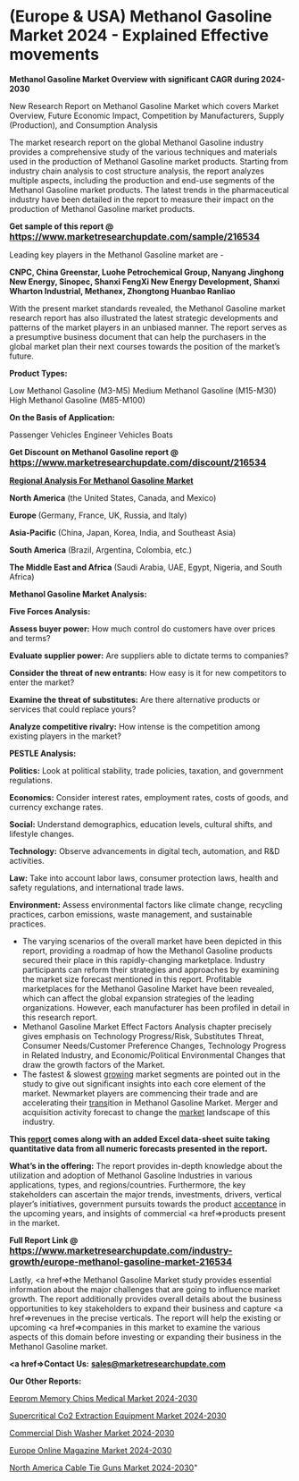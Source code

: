 # (Europe & USA) Methanol Gasoline Market 2024 - Explained Effective movements

<strong>Methanol Gasoline Market Overview with significant CAGR during 2024-2030</strong>

New Research Report on Methanol Gasoline Market which covers Market Overview, Future Economic Impact, Competition by Manufacturers, Supply (Production), and Consumption Analysis

The market research report on the global Methanol Gasoline industry provides a comprehensive study of the various techniques and materials used in the production of Methanol Gasoline market products. Starting from industry chain analysis to cost structure analysis, the report analyzes multiple aspects, including the production and end-use segments of the Methanol Gasoline market products. The latest trends in the pharmaceutical industry have been detailed in the report to measure their impact on the production of Methanol Gasoline market products.

<strong>Get sample of this report @ <a href=https://www.marketresearchupdate.com/sample/216534><font size=3 color=#0000ff>https://www.marketresearchupdate.com/sample/216534</font></a></strong>

Leading key players in the Methanol Gasoline market are -

<strong>CNPC, China Greenstar, Luohe Petrochemical Group, Nanyang Jinghong New Energy, Sinopec, Shanxi FengXi New Energy Development, Shanxi Wharton Industrial, Methanex, Zhongtong Huanbao Ranliao</strong>

With the present market standards revealed, the Methanol Gasoline market research report has also illustrated the latest strategic developments and patterns of the market players in an unbiased manner. The report serves as a presumptive business document that can help the purchasers in the global market plan their next courses towards the position of the market’s future.

<strong>Product Types:</strong>

Low Methanol Gasoline (M3-M5)
Medium Methanol Gasoline (M15-M30)
High Methanol Gasoline (M85-M100)

<strong>On the Basis of Application:</strong>

Passenger Vehicles
Engineer Vehicles
Boats

<strong>Get Discount on Methanol Gasoline report @ <a href=https://www.marketresearchupdate.com/discount/216534><font size=3 color=#0000ff>https://www.marketresearchupdate.com/discount/216534</font></a></strong>

<strong><u><b>Regional Analysis For Methanol Gasoline Market</b></u></strong>

<strong><b>North America</b></strong> (the United States, Canada, and Mexico)

<strong><b>Europe </b></strong>(Germany, France, UK, Russia, and Italy)

<strong><b>Asia-Pacific</b></strong> (China, Japan, Korea, India, and Southeast Asia)

<strong><b>South America</b></strong> (Brazil, Argentina, Colombia, etc.)

<strong><b>The Middle East and Africa</b></strong> (Saudi Arabia, UAE, Egypt, Nigeria, and South Africa)

<strong>Methanol Gasoline Market Analysis:</strong>

<strong>Five Forces Analysis:</strong>

<strong>Assess buyer power:</strong> How much control do customers have over prices and terms?

<strong>Evaluate supplier power:</strong> Are suppliers able to dictate terms to companies?

<strong>Consider the threat of new entrants:</strong> How easy is it for new competitors to enter the market?

<strong>Examine the threat of substitutes:</strong> Are there alternative products or services that could replace yours?

<strong>Analyze competitive rivalry:</strong> How intense is the competition among existing players in the market?

<strong>PESTLE Analysis:</strong>

<strong>Politics:</strong> Look at political stability, trade policies, taxation, and government regulations.

<strong>Economics:</strong> Consider interest rates, employment rates, costs of goods, and currency exchange rates.

<strong>Social:</strong> Understand demographics, education levels, cultural shifts, and lifestyle changes.

<strong>Technology:</strong> Observe advancements in digital tech, automation, and R&D activities.

<strong>Law:</strong> Take into account labor laws, consumer protection laws, health and safety regulations, and international trade laws.

<strong>Environment:</strong> Assess environmental factors like climate change, recycling practices, carbon emissions, waste management, and sustainable practices.

<ul>
  <li>The varying scenarios of the overall market have been depicted in this report, providing a roadmap of how the Methanol Gasoline products secured their place in this rapidly-changing marketplace. Industry participants can reform their strategies and approaches by examining the market size forecast mentioned in this report. Profitable marketplaces for the Methanol Gasoline Market have been revealed, which can affect the global expansion strategies of the leading organizations. However, each manufacturer has been profiled in detail in this research report.</li>
  <li>Methanol Gasoline Market Effect Factors Analysis chapter precisely gives emphasis on Technology Progress/Risk, Substitutes Threat, Consumer Needs/Customer Preference Changes, Technology Progress in Related Industry, and Economic/Political Environmental Changes that draw the growth factors of the Market.</li>
  <li>The fastest &amp; slowest <a href=ASDF991299>growing</a> market segments are pointed out in the study to give out significant insights into each core element of the market. Newmarket players are commencing their trade and are accelerating their <a href=>trans</a>ition in Methanol Gasoline Market. Merger and acquisition activity forecast to change the <a href=>market</a> landscape of this industry.</li>
</ul>
<strong>This <a href=>report</a> comes along with an added Excel data-sheet suite taking quantitative data from all numeric forecasts presented in the report.</strong>

<strong>What’s in the offering:</strong> The report provides in-depth knowledge about the utilization and adoption of Methanol Gasoline Industries in various applications, types, and regions/countries. Furthermore, the key stakeholders can ascertain the major trends, investments, drivers, vertical player’s initiatives, government pursuits towards the product <a href=ASDF881288>acceptance</a> in the upcoming years, and insights of commercial <a href=>products</a> present in the market.

<strong>Full Report Link @ <a href=https://www.marketresearchupdate.com/industry-growth/europe-methanol-gasoline-market-216534><font size=3 color=#0000ff>https://www.marketresearchupdate.com/industry-growth/europe-methanol-gasoline-market-216534</font></a></strong>

Lastly, <a href=>the</a> Methanol Gasoline Market study provides essential information about the major challenges that are going to influence market growth. The report additionally provides overall details about the business opportunities to key stakeholders to expand their business and capture <a href=>revenues</a> in the precise verticals. The report will help the existing or upcoming <a href=>companies</a> in this market to examine the various aspects of this domain before investing or expanding their business in the Methanol Gasoline market.

<strong><a href=><strong>Contact Us:</strong></a></strong>
<strong>sales@marketresearchupdate.com</strong>

<strong>Our Other Reports:</strong>

<a href=https://www.linkedin.com/pulse/eeprom-memory-chips-medical-market-2023-challenges>Eeprom Memory Chips Medical Market 2024-2030</a>

<a href=https://www.linkedin.com/pulse/supercritical-co2-extraction-equipment-market-1f>Supercritical Co2 Extraction Equipment Market 2024-2030</a>

<a href=https://www.linkedin.com/pulse/commercial-dish-washer-market-outlooks-2023>Commercial Dish Washer Market 2024-2030</a>

<a href=https://www.linkedin.com/pulse/europe-online-magazine-market-2023-manufacturers-qh1nf/>Europe Online Magazine Market 2024-2030</a>

<a href=https://www.linkedin.com/pulse/north-america-cable-tie-guns-market-svvwc/>North America Cable Tie Guns Market 2024-2030</a>"
